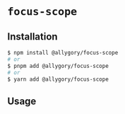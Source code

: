 # `focus-scope`

## Installation

```sh
$ npm install @allygory/focus-scope
# or
$ pnpm add @allygory/focus-scope
# or
$ yarn add @allygory/focus-scope
```

## Usage

<!-- View docs [here](https://google.com). -->
